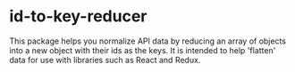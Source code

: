 # id-to-key-reducer
This package helps you normalize API data by reducing an array of objects into a new object with their ids as the keys. It is intended to help 'flatten' data for use with libraries such as React and Redux.
